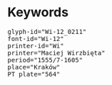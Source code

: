 # Keywords
<pre>
glyph-id="Wi-12_0211"
font-id="Wi-12"
printer-id="Wi"
printer="Maciej Wirzbięta"
period="1555/7-1605"
place="Kraków"
PT plate="564"
</pre>
